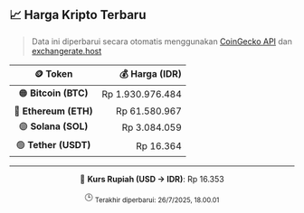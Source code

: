 

<!-- HARGA_KRIPTO -->
## 📈 Harga Kripto Terbaru

> Data ini diperbarui secara otomatis menggunakan [CoinGecko API](https://www.coingecko.com/) dan [exchangerate.host](https://exchangerate.host/)

<div align="center">

| 🪙 Token | 💰 Harga (IDR) |
|:------:|---------------:|
| 🟠 **Bitcoin (BTC)**   | Rp 1.930.976.484 |
| 🔵 **Ethereum (ETH)**  | Rp 61.580.967 |
| 🟣 **Solana (SOL)**    | Rp 3.084.059 |
| 🟢 **Tether (USDT)**   | Rp 16.364 |

---

💱 **Kurs Rupiah (USD → IDR)**: Rp 16.353

🕒 <sub>Terakhir diperbarui: 26/7/2025, 18.00.01</sub>

</div>
<!-- /HARGA_KRIPTO -->
